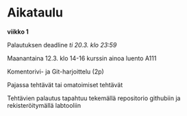 # Aikataulu

**viikko 1**

Palautuksen deadline *ti 20.3. klo 23:59*

Maanantaina 12.3. klo 14-16 kurssin ainoa luento A111

Komentorivi- ja Git-harjoittelu (2p)

Pajassa tehtävät tai omatoimiset tehtävät

Tehtävien palautus tapahtuu tekemällä repositorio githubiin ja rekisteröitymällä labtooliin

